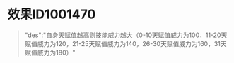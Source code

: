# 效果ID1001470
> "des":"自身天赋值越高则技能威力越大（0-10天赋值威力为100，11-20天赋值威力为120，21-25天赋值威力为140，26-30天赋值威力为160，31天赋值威力为180）"
